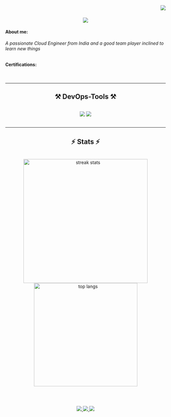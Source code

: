 <!---![aws-certified-solutions-architect-associate](https://github.com/Aswinkumarsivanandam/Aswinkumarsivanandam/assets/86021033/cd51a619-4545-4ee8-ad63-6db98a6572bb)

- AWS Certification - https://www.credly.com/badges/faea1319-741b-489e-aad7-5898bff37e75/public_url![aws-certified-solutions-architect-associate](https://github.com/Aswinkumarsivanandam/Aswinkumarsivanandam/assets/86021033/b0850382-52f0-44ad-947c-7f181f1d7171)

  
<!---
Aswinkumarsivanandam/Aswinkumarsivanandam is a ✨ special ✨ repository because its `README.md` (this file) appears on your GitHub profile.
You can click the Preview link to take a look at your changes.
--->
<img align="right" src="https://visitor-badge.laobi.icu/badge?page_id=Aswinkumarsivanandam.Aswinkumarsivanandam" />

<h1 align="center">
    <img src="https://readme-typing-svg.herokuapp.com/?font=Righteous&size=35&center=true&vCenter=true&width=500&height=70&duration=4000&lines=Hi+There!+👋;+I'm+Aswin's" />
</h1>
<h4 aling="left">About me: </h4>
<h6 align="left">A passionate Cloud Engineer from India and a good team player inclined to learn new things</h6>

<div align="left">
 <h4>Certifications:</h4>
 <!-- https://www.credly.com/badges/faea1319-741b-489e-aad7-5898bff37e75/public_url !-->
<br/>
 </div>
 
 <hr/>
 <h2 align="center">⚒️ DevOps-Tools ⚒️</h2>
<br/>
<div align="center">
    <img src="https://skillicons.dev/icons?i=html,vscode,github,gitlab,docker,terraform,aws,azure,ansible,jenkins,maven" />
    <img src="https://skillicons.dev/icons?i=python,prometheus,sentry,grafana,packer" /><br>
</div>

<br/>
<hr/>

<h2 align="center">⚡ Stats ⚡</h2>
<br>
<div align=center>
  <img width=390 src="https://github-readme-streak-stats-salesp07.vercel.app/?user=aswinkumarsivanandam&count_private=true&theme=react&border_radius=10" alt="streak stats"/>
  
  <br/>
  <img width=325 align="center" src="https://github-readme-stats-salesp07.vercel.app/api/top-langs/?username=aswinkumarsivanandam&hide=HTML&langs_count=8&layout=compact&theme=react&border_radius=10&size_weight=0.5&count_weight=0.5&exclude_repo=github-readme-stats" alt="top langs" />
</div>

<br/><br/>
<div align="center"> 
  <a href="mailto:aswinkumarsivanandam@gmail.com">
    <img src="https://img.shields.io/badge/Gmail-333333?style=for-the-badge&logo=gmail&logoColor=red" />
  </a>
  <a href="https://www.linkedin.com/in/aswin-kumar-sivanandam-674481ab/" target="_blank">
    <img src="https://img.shields.io/badge/LinkedIn-0077B5?style=for-the-badge&logo=linkedin&logoColor=white" target="_blank" />
  </a>
  <a href="https://github.com/Aswinkumarsivanandam/" target="_blank">
     <img src="https://img.shields.io/badge/Portfolio-FF5722?style=for-the-badge&logo=todoist&logoColor=white" target="_blank" /> <!-- sqlite, safari, google-chrome are other good icon options -->
  </a>
</div>
